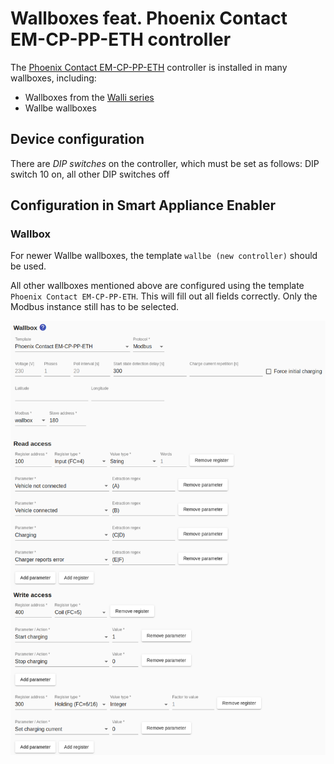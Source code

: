 # Wallboxes feat. Phoenix Contact EM-CP-PP-ETH controller
The [Phoenix Contact EM-CP-PP-ETH](https://www.phoenixcontact.com/online/portal/de?uri=pxc-oc-itemdetail:pid=2902802) controller is installed in many wallboxes, including:
* Wallboxes from the [Walli series](https://esl-emobility.com/de/wallbox-ladestation-elektroauto.html?brand=183)
* Wallbe wallboxes

## Device configuration
There are *DIP switches* on the controller, which must be set as follows: DIP switch 10 on, all other DIP switches off

## Configuration in Smart Appliance Enabler
### Wallbox
For newer Wallbe wallboxes, the template `wallbe (new controller)` should be used.

All other wallboxes mentioned above are configured using the template `Phoenix Contact EM-CP-PP-ETH`. This will fill out all fields correctly. Only the Modbus instance still has to be selected.

![Konfiguration Phoenix Contact](../pics/fe/EVChargerPhoenixContact_EN.png)
 